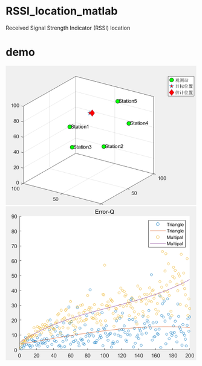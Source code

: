 # RSSI_location_matlab
Received Signal Strength Indicator (RSSI) location

# demo
![](img/demo1.png)
![](img/demo2.png)